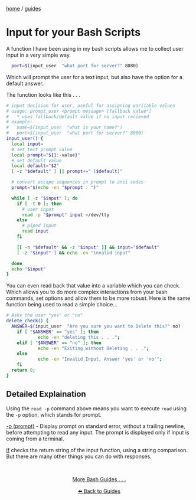 
<p><a href="/">home</a> / <a href="/guides">guides</a></p>
<div class="rainbow-retro"></div>

<h1>Input for your Bash Scripts</h1>


<p>A function I have been using in my bash scripts allows me to collect user input in a very simple way.</p>

```bash
  port=$(input_user  "what port for server?" 8080)
```

<p>Which will prompt the user for a text input, but also have the option for a default answer. </p>

<p>The function looks like this . . .</p>

```bash
# input decision for user, useful for assigning variiable values
# usage: prompt_user <prompt message> [fallback value*]
#   * uses fallback/default value if no input recieved
# example:
#   name=$(input_user  "what is your name?")
#   port=$(input_user  "what port for server?" 8080)
input_user() {
  local input=
  # set text prompt value
  local prompt="${1:-value}"
  # set default value
  local default="$2"
  [ -z "$default" ] || prompt+=" [$default]"

  # convert escape sequences in prompt to ansi codes
  prompt="$(echo -en "$prompt : ")"

  while [ -z "$input" ]; do
    if [ -t 0 ]; then
      # user input
      read -p "$prompt" input </dev/tty
    else
      # piped input
      read input
    fi

    [[ -n "$default" && -z "$input" ]] && input="$default"
    [ -z "$input" ] && echo -en "invalid input"

  done
  echo "$input"
}
```

<p>You can even read back that value into a variable which you can check. Which allows you to do more complex interactions from your bash commands, set options and allow them to be more robust. Here is the same function being used to read a simple choice... </p>

```bash
# Asks the user "yes" or "no" 
delete_check() {
  ANSWER=$(input_user  "Are you sure you want to Delete this?" no)
	if [ "$ANSWER" == "yes" ]; then
			echo -en "deleting this . . .";
	elif [ "$ANSWER" == "no" ]; then
			echo -en "Exiting without Deleting . . .";
	else
			echo -en "Invalid Input, Answer 'yes' or 'no'";
	fi
  return 0;
}
```

## Detailed Explaination


Using the `read -p` command above means you want to execute `read` using the `-p` option, which stands for prompt.
	
<p><a href="https://ss64.com/bash/read.html">-p (prompt)</a> - Display prompt on standard error, without a trailing newline, before attempting to read any input. The prompt is displayed only if input is coming from a terminal.</p>


<p><a href="https://tldp.org/LDP/Bash-Beginners-Guide/html/sect_07_01.html">If</a> checks the return string of the input function, using a string comparison. But there are many other things you can do with responses.</p>


<p class="spacers"> <br /></p>
<div align="center" >
  <p>
    <a href="https://beau.sh/guides/#bash">More Bash Guides . . .</a>
  </p>
  <p>
    <a href="https://beau.sh/guides/">⬅️ Back to Guides</a>
  </p>
</div>
